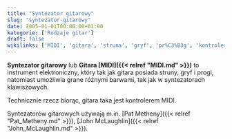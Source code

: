 ```yaml
---
title: "Syntezator gitarowy"
slug: "syntezator-gitarowy"
date: 2005-01-01T00:00:00+01:00
kategorie: ['Rodzaje gitar']
draft: false
wikilinks: ['MIDI', 'gitara', 'struna', 'gryf', 'pr%C3%B3g', 'kontroler_MIDI', 'Pat_Metheny', 'John_McLaughlin']
---
```

**Syntezator gitarowy** lub **Gitara [MIDI]({{< relref "MIDI.md" >}})** to
instrument elektroniczny, który tak jak gitara<!-- link nie odnosił się do niczego -->
posiada struny<!-- link nie odnosił się do niczego -->, gryf<!-- link nie odnosił się do niczego --> i
progi<!-- link nie odnosił się do niczego -->, natomiast umożliwia grane różnymi barwami, tak
jak w syntezatorach klawiszowych.

Technicznie rzecz biorąc, gitara taka jest kontrolerem
MIDI<!-- link nie odnosił się do niczego -->.

Syntezatorów gitarowych używają m.in. [Pat
Metheny]({{< relref "Pat_Metheny.md" >}}), [John
McLaughlin]({{< relref "John_McLaughlin.md" >}}).

